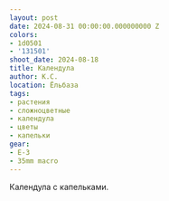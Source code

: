 ```yaml
---
layout: post
date: 2024-08-31 00:00:00.000000000 Z
colors:
- 1d0501
- '131501'
shoot_date: 2024-08-18
title: Календула
author: К.С.
location: Ёльбаза
tags:
- растения
- сложноцветные
- календула
- цветы
- капельки
gear:
- E-3
- 35mm macro
---
```

Календула с капельками.

